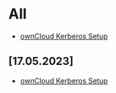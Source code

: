 # All
* [ownCloud Kerberos Setup](https://github.com/GeraldLeikam/tutorials/blob/master/guides/owcloud_kerberos_setup.md)

## [17.05.2023]
* [ownCloud Kerberos Setup](https://github.com/GeraldLeikam/tutorials/blob/master/guides/owcloud_kerberos_setup.md)
